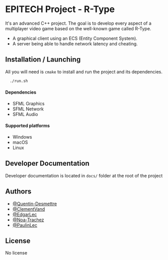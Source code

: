 
# EPITECH Project - R-Type

It's an advanced C++ project. The goal is to develop every aspect of a multiplayer video game based on the well-known game called R-Type.

- A graphical client using an ECS (Entity Component System).
- A server being able to handle network latency and cheating.

## Installation / Launching

All you will need is `cmake` to install and run the project and its dependencies.

```bash
  ./run.sh
```

#### Dependencies

- SFML Graphics
- SFML Network
- SFML Audio

#### Supported platforms

- Windows
- macOS
- Linux
## Developer Documentation

Developer documentation is located in `docs/` folder at the root of the project


## Authors

- [@Quentin-Desmettre](https://github.com/Quentin-Desmettre)
- [@ClementVand](https://github.com/ClementVand)
- [@EdgarLec](https://github.com/EdgarLec)
- [@Noa-Trachez](https://github.com/Noa-Trachez)
- [@PaulinLec](https://github.com/PaulinLec)

## License

No license

